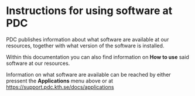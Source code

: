 
# Instructions for using software at PDC

PDC publishes information about what software are available at our resources, together
with what version of the software is installed.

Within this documentation you can also find information on **How to use** said software
at our resources.

Information on what software are available can be reached by either pressent the
**Applications** menu above or at https://support.pdc.kth.se/docs/applications
